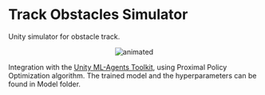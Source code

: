 # Track Obstacles Simulator

Unity simulator for obstacle track.

<p align="center">
  <img src="Demo/Demo_Simulator.gif" alt="animated" />
</p>

Integration with the [Unity ML-Agents Toolkit](https://github.com/Unity-Technologies/ml-agents), using Proximal Policy Optimization algorithm. The trained model and the hyperparameters can be found in Model folder. 
